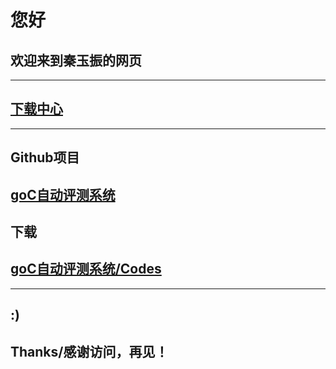 # 您好 

## 欢迎来到秦玉振的网页  
---
## [下载中心](/downloadcenter)  
---
## Github项目  
## [goC自动评测系统](https://github.com/YuzhenQin/goC-automatic-evaluation-system)  
## 下载  
## [goC自动评测系统/Codes](https://github.com/YuzhenQin/goC-automatic-evaluation-system/blob/master/goC.cpp)  
---
## :)
## Thanks/感谢访问，再见！ 
